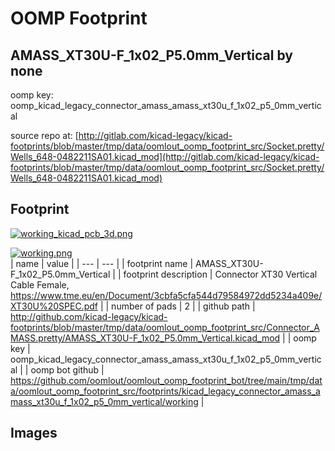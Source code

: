 # OOMP Footprint  
## AMASS_XT30U-F_1x02_P5.0mm_Vertical  by none  
  
oomp key: oomp_kicad_legacy_connector_amass_amass_xt30u_f_1x02_p5_0mm_vertical  
  
source repo at: [http://gitlab.com/kicad-legacy/kicad-footprints/blob/master/tmp/data/oomlout_oomp_footprint_src/Socket.pretty/Wells_648-0482211SA01.kicad_mod](http://gitlab.com/kicad-legacy/kicad-footprints/blob/master/tmp/data/oomlout_oomp_footprint_src/Socket.pretty/Wells_648-0482211SA01.kicad_mod)  
## Footprint  
  
[![working_kicad_pcb_3d.png](working_kicad_pcb_3d_600.png)](working_kicad_pcb_3d.png)  
  
[![working.png](working_600.png)](working.png)  
| name | value | 
| --- | --- | 
| footprint name | AMASS_XT30U-F_1x02_P5.0mm_Vertical | 
| footprint description | Connector XT30 Vertical Cable Female, https://www.tme.eu/en/Document/3cbfa5cfa544d79584972dd5234a409e/XT30U%20SPEC.pdf | 
| number of pads | 2 | 
| github path | http://github.com/kicad-legacy/kicad-footprints/blob/master/tmp/data/oomlout_oomp_footprint_src/Connector_AMASS.pretty/AMASS_XT30U-F_1x02_P5.0mm_Vertical.kicad_mod | 
| oomp key | oomp_kicad_legacy_connector_amass_amass_xt30u_f_1x02_p5_0mm_vertical | 
| oomp bot github | https://github.com/oomlout/oomlout_oomp_footprint_bot/tree/main/tmp/data/oomlout_oomp_footprint_src/footprints/kicad_legacy_connector_amass_amass_xt30u_f_1x02_p5_0mm_vertical/working | 
## Images  
